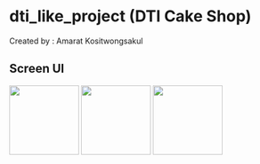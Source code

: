 # dti_like_project (DTI Cake Shop)

Created by : Amarat Kositwongsakul

## Screen UI

<!-- ![ภาพ](https://github.com/limouzeen/dti_like_project/assets/133729978/98b5582f-9524-43f6-9c6d-3edd78b6a710-->
<img src="https://github.com/limouzeen/dti_like_project/assets/133729978/98b5582f-9524-43f6-9c6d-3edd78b6a710" width="125">


<!--![ภาพ](https://github.com/limouzeen/dti_like_project/assets/133729978/33e565ec-deab-4e1f-8126-93b6a20277c0)-->

<img src="https://github.com/limouzeen/dti_like_project/assets/133729978/33e565ec-deab-4e1f-8126-93b6a20277c0" width="125">


<!--![ภาพ](https://github.com/limouzeen/dti_like_project/assets/133729978/c12e26c7-3e1e-4136-bda7-fd9c4b678758)-->
<img src="https://github.com/limouzeen/dti_like_project/assets/133729978/c12e26c7-3e1e-4136-bda7-fd9c4b678758" width="125">
